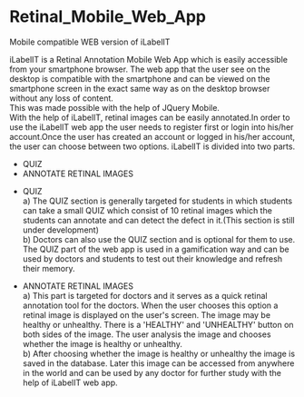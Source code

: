 # Retinal_Mobile_Web_App
Mobile compatible WEB version of iLabelIT

iLabelIT is a Retinal Annotation Mobile Web App which is easily accessible from your smartphone browser. The web app that the user see on the desktop is compatible with the smartphone and can be viewed on the smartphone screen in the exact same way as on the desktop browser without any loss of content.<br> This was made possible with the help of JQuery Mobile.  
With the help of iLabelIT, retinal images can be easily annotated.In order to use the iLabelIT web app the user needs to register first or login into his/her account.Once the user has created an account or logged in his/her account, the user can choose between two options.
iLabelIT is divided into two parts.
- QUIZ
- ANNOTATE RETINAL IMAGES

* QUIZ <br>
a) The QUIZ section is generally targeted for students in which students can take a small QUIZ which consist of 10 retinal images which the students can annotate and can detect the defect in it.(This section is still under development) <br>
b) Doctors can also use the QUIZ section and is optional for them to use. The QUIZ part of the web app is used in a gamification way and can be used by doctors and students to test out their knowledge and refresh their memory. <br>

* ANNOTATE RETINAL IMAGES <br>
a) This part is targeted for doctors and it serves as a quick retinal annotation tool for the doctors. When the user chooses this option a retinal image is displayed on the user's screen. The image may be healthy or unhealthy. There is a 'HEALTHY' and 'UNHEALTHY' button on both sides of the image. The user analysis the image and chooses whether the image is healthy or unhealthy. <br>
b) After choosing whether the image is healthy or unhealthy the image is saved in the database. Later this image can be accessed from anywhere in the world and can be used by any doctor for further study with the help of iLabelIT web app.


